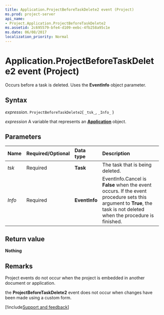 ```yaml
---
title: Application.ProjectBeforeTaskDelete2 event (Project)
ms.prod: project-server
api_name:
- Project.Application.ProjectBeforeTaskDelete2
ms.assetid: 2c695579-bfe4-d109-eebc-4fb258a95c1e
ms.date: 06/08/2017
localization_priority: Normal
---
```



# Application.ProjectBeforeTaskDelete2 event (Project)

Occurs before a task is deleted. Uses the **EventInfo** object parameter.


## Syntax

_expression_. `ProjectBeforeTaskDelete2`( `_tsk_`, `_Info_` )

_expression_ A variable that represents an **[Application](Project.Application.md)** object.


## Parameters



|Name|Required/Optional|Data type|Description|
|:-----|:-----|:-----|:-----|
| _tsk_|Required|**Task**| The task that is being deleted.|
| _Info_|Required|**EventInfo**|EventInfo.Cancel is **False** when the event occurs. If the event procedure sets this argument to **True**, the task is not deleted when the procedure is finished.|

## Return value

**Nothing**


## Remarks

Project events do not occur when the project is embedded in another document or application. 

the **ProjectBeforeTaskDelete2** event does not occur when changes have been made using a custom form.

[!include[Support and feedback](~/includes/feedback-boilerplate.md)]